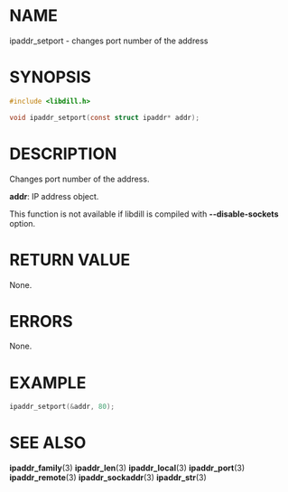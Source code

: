 # NAME

ipaddr_setport - changes port number of the address

# SYNOPSIS

```c
#include <libdill.h>

void ipaddr_setport(const struct ipaddr* addr);
```

# DESCRIPTION

Changes port number of the address.

**addr**: IP address object.

This function is not available if libdill is compiled with **--disable-sockets** option.

# RETURN VALUE

None.

# ERRORS

None.

# EXAMPLE

```c
ipaddr_setport(&addr, 80);
```
# SEE ALSO

**ipaddr_family**(3) **ipaddr_len**(3) **ipaddr_local**(3) **ipaddr_port**(3) **ipaddr_remote**(3) **ipaddr_sockaddr**(3) **ipaddr_str**(3) 
